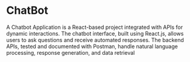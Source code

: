 # ChatBot
A Chatbot Application is a React-based project integrated with APIs for dynamic interactions. The chatbot interface, built using React.js, allows users to ask questions and receive automated responses. The backend APIs, tested and documented with Postman, handle natural language processing, response generation, and data retrieval
